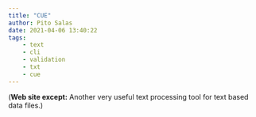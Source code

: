 ```yaml
---
title: "CUE"
author: Pito Salas
date: 2021-04-06 13:40:22
tags:
    - text
    - cli
    - validation
    - txt
    - cue
---
```



(**Web site except:** Another very useful text processing tool for text based data files.) 
